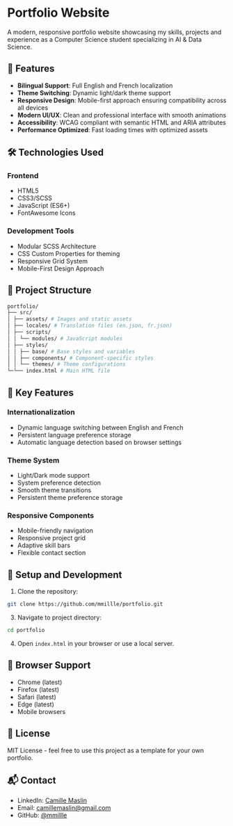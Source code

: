 # Portfolio Website

A modern, responsive portfolio website showcasing my skills, projects and experience as a Computer Science student specializing in AI & Data Science.

## 🌟 Features

- **Bilingual Support**: Full English and French localization
- **Theme Switching**: Dynamic light/dark theme support
- **Responsive Design**: Mobile-first approach ensuring compatibility across all devices
- **Modern UI/UX**: Clean and professional interface with smooth animations
- **Accessibility**: WCAG compliant with semantic HTML and ARIA attributes
- **Performance Optimized**: Fast loading times with optimized assets

## 🛠 Technologies Used

### Frontend
- HTML5
- CSS3/SCSS
- JavaScript (ES6+)
- FontAwesome Icons

### Development Tools
- Modular SCSS Architecture
- CSS Custom Properties for theming
- Responsive Grid System
- Mobile-First Design Approach

## 📂 Project Structure

```bash
portfolio/
├── src/
│ ├── assets/ # Images and static assets
│ ├── locales/ # Translation files (en.json, fr.json)
│ ├── scripts/
│ │ └── modules/ # JavaScript modules
│ ├── styles/
│ │ ├── base/ # Base styles and variables
│ │ ├── components/ # Component-specific styles
│ │ └── themes/ # Theme configurations
└─└── index.html # Main HTML file
```

## 🚀 Key Features

### Internationalization
- Dynamic language switching between English and French
- Persistent language preference storage
- Automatic language detection based on browser settings

### Theme System
- Light/Dark mode support
- System preference detection
- Smooth theme transitions
- Persistent theme preference storage

### Responsive Components
- Mobile-friendly navigation
- Responsive project grid
- Adaptive skill bars
- Flexible contact section

## 🔧 Setup and Development

1. Clone the repository:
```bash
git clone https://github.com/mmillle/portfolio.git
```
3. Navigate to project directory:
```bash
cd portfolio
```

4. Open `index.html` in your browser or use a local server.

## 📱 Browser Support

- Chrome (latest)
- Firefox (latest)
- Safari (latest)
- Edge (latest)
- Mobile browsers

## 📄 License

MIT License - feel free to use this project as a template for your own portfolio.

## 📬 Contact

- LinkedIn: [Camille Maslin](https://linkedin.com/in/camille-maslin)
- Email: camillemaslin@gmail.com
- GitHub: [@mmillle](https://github.com/mmillle)
